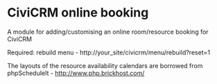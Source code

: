 CiviCRM online booking
============

A module for adding/customising an online room/resource booking for CiviCRM


Required: rebuild menu - http://your_site/civicrm/menu/rebuild?reset=1 


The layouts of the resource availability calendars are borrowed from phpScheduleIt - http://www.php.brickhost.com/
